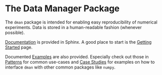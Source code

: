 # The Data Manager Package

The ``dman`` package is intended for enabling easy reproducibility of numerical experiments. Data is stored in a human-readable fashion (whenever possible).

[Documentation](https://petercoppens.github.io/dman/docs/index.html) is provided in Sphinx. 
A good place to start is the [Getting Started](https://petercoppens.github.io/dman/docs/gallery/misc/example0_common.html) page.

Documented [Examples](https://petercoppens.github.io/dman/docs/gallery/fundamentals/index.html) are also provided. Especially check out those 
in [Patterns](https://petercoppens.github.io/dman/docs/gallery/patterns/index.html) for common use-cases
and [Case Studies](https://petercoppens.github.io/dman/docs/gallery/cases/index.html) for examples on how to interface 
``dman`` with other common packages like ``numpy``.

